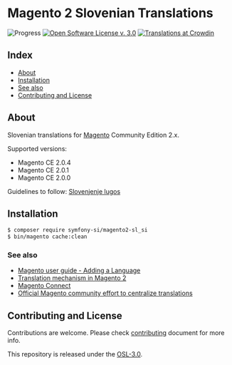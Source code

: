 # Magento 2 Slovenian Translations

![Progress](http://progressed.io/bar/0?title=completed)
[![Open Software License v. 3.0](https://img.shields.io/badge/License-OSL--3.0-blue.svg)](https://github.com/symfony-si/magento2-sl_si/blob/master/LICENSE)
[![Translations at Crowdin](https://img.shields.io/badge/Crowdin-sl__SI-green.svg)](https://crowdin.com/project/magento-2)

## Index

* [About](#about)
* [Installation](#installation)
* [See also](#see-also)
* [Contributing and License](#contributing-and-license)

## About

Slovenian translations for [Magento](https://magento.com/) Community Edition 2.x.

Supported versions:

* Magento CE 2.0.4
* Magento CE 2.0.1
* Magento CE 2.0.0

Guidelines to follow: [Slovenjenje lugos](https://wiki.lugos.si/slovenjenje:pravila)

## Installation

```bash
$ composer require symfony-si/magento2-sl_si
$ bin/magento cache:clean
```

### See also

* [Magento user guide - Adding a Language](http://devdocs.magento.com/guides/v2.0/frontend-dev-guide/translations/xlate.html)
* [Translation mechanism in Magento 2](https://gist.github.com/antonmakarenko/7538216)
* [Magento Connect](https://www.magentocommerce.com/magento-connect/magento-2)
* [Official Magento community effort to centralize translations](https://crowdin.com/project/magento-2)

## Contributing and License

Contributions are welcome. Please check [contributing](CONTRIBUTING.md) document
for more info.

This repository is released under the [OSL-3.0](LICENSE).
